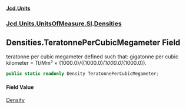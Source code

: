 #### [Jcd.Units](index.md 'index')
### [Jcd.Units.UnitsOfMeasure.SI](Jcd.Units.UnitsOfMeasure.SI.md 'Jcd.Units.UnitsOfMeasure.SI').[Densities](Densities.md 'Jcd.Units.UnitsOfMeasure.SI.Densities')

## Densities.TeratonnePerCubicMegameter Field

teratonne per cubic megameter defined such that: gigatonne per cubic kilometer = Tt/Mm³ ×
(1000.0)/((1000.0)*(1000.0)*(1000.0)).

```csharp
public static readonly Density TeratonnePerCubicMegameter;
```

#### Field Value
[Density](Density.md 'Jcd.Units.UnitTypes.Density')
